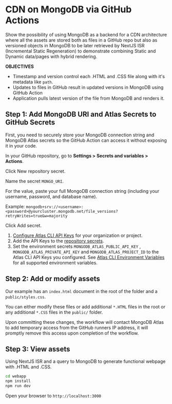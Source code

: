 # CDN on MongoDB via GitHub Actions

Show the possibility of using MongoDB as a backend for a CDN architecture where all the assets are stored both as files in a GitHub repo but also as versioned objects in MongoDB to be later retrieved by NextJS ISR (Incremental Static Regeneration) to demonstrate combining Static and Dynamic data/pages with hybrid rendering.

**OBJECTIVES**
- Timestamp and version control each .HTML and .CSS file along with it's metadata like `path`.
- Updates to files in GitHub result in updated versions in MongoDB using GitHub Action
- Application pulls latest version of the file from MongoDB and renders it.

## Step 1: Add MongoDB URI and Atlas Secrets to GitHub Secrets

First, you need to securely store your MongoDB connection string and MongoDB Atlas secrets so the GitHub Action can access it without exposing it in your code.

In your GitHub repository, go to **Settings > Secrets and variables > Actions**.

Click New repository secret.

Name the secret `MONGO_URI`.

For the value, paste your full MongoDB connection string (including your username, password, and database name).

Example: `mongodb+srv://<username>:<password>@yourcluster.mongodb.net/file_versions?retryWrites=true&w=majority`

Click Add secret.

1. [Configure Atlas CLI API Keys](https://www.mongodb.com/docs/atlas/configure-api-access/) for your organization or project.
2. Add the API Keys to the [repository secrets](https://docs.github.com/en/actions/security-guides/encrypted-secrets).
3. Set the environment secrets `MONGODB_ATLAS_PUBLIC_API_KEY` , `MONGODB_ATLAS_PRIVATE_API_KEY` and `MONGODB_ATLAS_PROJECT_ID` to the Atlas CLI API Keys you configured.
See [Atlas CLI Environment Variables](https://www.mongodb.com/docs/atlas/cli/stable/atlas-cli-env-variables/) for all supported environment variables.

## Step 2: Add or modify assets

Our example has an `index.html` document in the root of the folder and a `public/styles.css`.  

You can either modify these files or add additional `*.HTML` files in the root or any additional `*.CSS` files in the `public/` folder.

Upon committing these changes, the workflow will contact MongoDB Atlas to add temporary access from the GitHub runners IP address, it will promptly remove this access upon completion of the workflow.

## Step 3: View assets

Using NextJS ISR and a query to MongoDB to generate functional webpage with .HTML and .CSS.

```bash
cd webapp
npm install
npm run dev
```

Open your browser to `http://localhost:3000`


